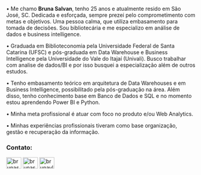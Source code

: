 • Me chamo <b>Bruna Salvan</b>, tenho 25 anos e atualmente resido em São José, SC.
Dedicada e esforçada, sempre prezei pelo comprometimento com metas e objetivos. Uma pessoa calma, que utiliza embasamento para tomada de decisões.
Sou bibliotecária e me especializo em análise de dados e business intelligence.

• Graduada em Biblioteconomia pela Universidade Federal de Santa Catarina (UFSC) e pós-graduada em Data Warehouse e Business Intelligence pela Universidade do Vale do Itajaí (Univali). Busco trabalhar com analise de dados/BI e por isso busquei a especialização além de outros estudos.

• Tenho embasamento teórico em arquitetura de Data Warehouses e em Business Intelligence, possibilitado pela pós-graduação na área. Além disso, tenho conhecimento base em Banco de Dados e SQL e no momento estou aprendendo Power BI e Python.

• Minha meta profissional é atuar com foco no produto e/ou Web Analytics.

• Minhas experiências profissionais tiveram como base organização, gestão e recuperação da informação. 

<h3 align="left">Contato:</h3>
<p align="left">
<a href="https://linkedin.com/in/brunasalvan" target="blank"><img align="center" src="https://raw.githubusercontent.com/rahuldkjain/github-profile-readme-generator/master/src/images/icons/Social/linked-in-alt.svg" alt="brunasalvan" height="30" width="40" /></a>
<a href="https://kaggle.com/brunasalvan" target="blank"><img align="center" src="https://raw.githubusercontent.com/rahuldkjain/github-profile-readme-generator/master/src/images/icons/Social/kaggle.svg" alt="brunasalvan" height="30" width="40" /></a>
<a href="https://instagram.com/brunavlas" target="blank"><img align="center" src="https://raw.githubusercontent.com/rahuldkjain/github-profile-readme-generator/master/src/images/icons/Social/instagram.svg" alt="brunavlas" height="30" width="40" /></a>
</p>

<!---
brunavlas/brunavlas is a ✨ special ✨ repository because its `README.md` (this file) appears on your GitHub profile.
You can click the Preview link to take a look at your changes.
--->
